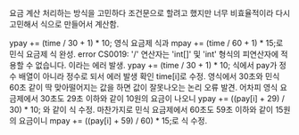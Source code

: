 요금 계산 처리하는 방식을 고민하다 조건문으로 할려고 했지만 너무 비효율적이라 다시 고민해서 식으로 만들어서 계산함.

ypay += (time / 30 + 1) * 10; 영식 요금제 식과 mpay += (time / 60 + 1) * 15;로 민식 요금제 식 완성.
error CS0019: '/' 연산자는 'int[]' 및 'int' 형식의 피연산자에 적용할 수 없습니다. 이라는 에러 발생.
ypay += (time / 30 + 1) * 10; 식에서 pay가 정수 배열이 아니라 정수로 되서 에러 발생 확인 time[i]로 수정.
영식에서 30초와 민식 60초 같이 딱 맞아떨어지는 값을 하면 값이 잘못나오는 논리 오류 발견.
어차피 영식 요금제에서 30초도 29초 이하와 같이 10원의 요금이 나오니 ypay += ((pay[i] + 29) / 30) * 10; 와 같이 식 수정.
마찬가지로 민식 요금제에서 60초도 59초 이하와 같이 15원의 요금이니 mpay += ((pay[i] + 59) / 60) * 15;로 식 수정.
